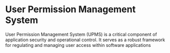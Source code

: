 # User Permission Management System
User Permission Management System (UPMS) is a critical component of application security and operational control. It serves as a robust framework for regulating and managing user access within software applications
